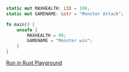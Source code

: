 ```rust
static mut MAXHEALTH: i32 = 100;
static mut GAMENAME: &str = "Monster Attack";

fn main() {
    unsafe {
        MAXHEALTH = 99;
        GAMENAME = "Monster win";
    }
}


```
[Run in Rust Playground](https://play.rust-lang.org/?version=stable&mode=debug&edition=2021&gist=8a1a0f3db827d4bc2ca079754d3a29b2&version=stable)
